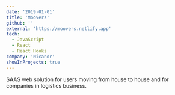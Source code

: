 ```yaml
---
date: '2019-01-01'
title: 'Moovers'
github: ''
external: 'https://moovers.netlify.app'
tech:
  - JavaScript
  - React
  - React Hooks
company: 'Nicanor'
showInProjects: true
---
```


SAAS web solution for users moving from house to house and for companies in logistics business.
